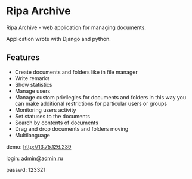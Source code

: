 # Ripa Archive
Ripa Archive - web application for managing documents.

Application wrote with Django and python.

## Features
- Create documents and folders like in file manager
- Write remarks
- Show statistics
- Manage users
- Manage custom privilegies for documents and folders in this way you can make additional restrictions for particular users or groups
- Monitoring users activity
- Set statuses to the documents
- Search by contents of documents
- Drag and drop documents and folders moving
- Multilanguage

demo: http://13.75.126.239

login: admin@admin.ru

passwd: 123321
